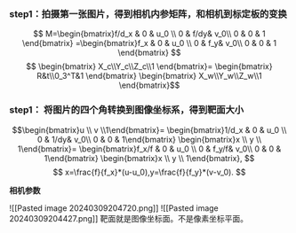 ### step1：拍摄第一张图片，得到相机内参矩阵，和相机到标定板的变换
$$
M=\begin{bmatrix}f/d_x & 0 & u_0 \\ 0 & f/dy& v_0\\ 0 & 0 & 1 \end{bmatrix}
=\begin{bmatrix}f_x & 0 & u_0 \\ 0 & f_y& v_0\\ 0 & 0 & 1 \end{bmatrix}
$$
$$
\begin{bmatrix}
	X_c\\Y_c\\Z_c\\1
\end{bmatrix}=
\begin{bmatrix}
	R&t\\0_3^T&1
\end{bmatrix}
\begin{bmatrix}
	X_w\\Y_w\\Z_w\\1
\end{bmatrix}$$
### step1： 将图片的四个角转换到图像坐标系，得到靶面大小

$$\begin{bmatrix}u \\ v \\1\end{bmatrix}=
\begin{bmatrix}1/d_x & 0 & u_0 \\ 0 & 1/dy& v_0\\ 0 & 0 & 1\end{bmatrix}
\begin{bmatrix}x  \\ y \\ 1\end{bmatrix}=
\begin{bmatrix}f_x/f & 0 & u_0 \\ 0 & f_y/f& v_0\\ 0 & 0 & 1\end{bmatrix}
\begin{bmatrix}x  \\ y \\ 1\end{bmatrix},
$$
$$
x=\frac{f}{f_x}*(u-u_0),y=\frac{f}{f_y}*(v-v_0).
$$





























**相机参数**

![[Pasted image 20240309204720.png]]
![[Pasted image 20240309204427.png]]
靶面就是图像坐标面。不是像素坐标平面。